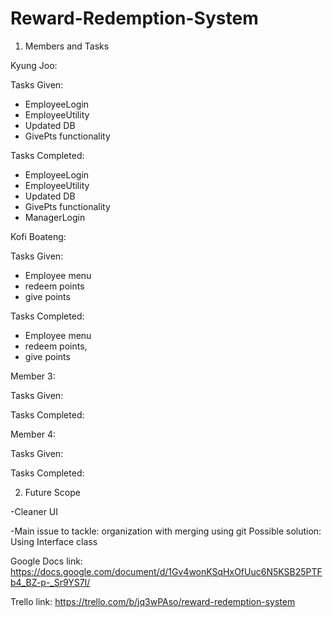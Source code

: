 # Reward-Redemption-System

1. Members and Tasks

Kyung Joo: 

Tasks Given: 
- EmployeeLogin
- EmployeeUtility
- Updated DB
- GivePts functionality

Tasks Completed:
- EmployeeLogin
- EmployeeUtility
- Updated DB
- GivePts functionality
- ManagerLogin

Kofi Boateng: 

Tasks Given: 
- Employee menu
- redeem points
- give points

Tasks Completed: 
- Employee menu
- redeem points,
- give points

Member 3: 

Tasks Given:

Tasks Completed:

Member 4: 

Tasks Given:

Tasks Completed:


2. Future Scope

-Cleaner UI

-Main issue to tackle: organization with merging using git
  Possible solution: Using Interface class


Google Docs link: https://docs.google.com/document/d/1Gv4wonKSqHxOfUuc6N5KSB25PTFb4_BZ-p-_Sr9YS7I/

Trello link: https://trello.com/b/jq3wPAso/reward-redemption-system



